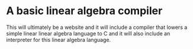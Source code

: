 # A basic linear algebra compiler
This will ultimately be a website and it will include a compiler that lowers a simple linear linear algebra language to C and it will also include an interpreter for this linear algebra language.